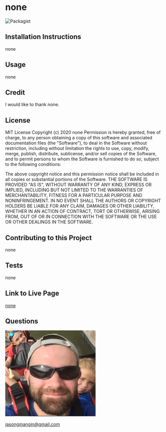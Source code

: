 # none
![Packagist](https://img.shields.io/packagist/l/jollyrgr83/none)
## Installation Instructions
none
## Usage
none
## Credit
I would like to thank none.
## License
MIT License
Copyright (c) 2020  none 
Permission is hereby granted, free of charge, to any person obtaining a copy of this software and associated documentation files (the "Software"), to deal in the Software without restriction, including without limitation the rights to use, copy, modify, merge, publish, distribute, sublicense, and/or sell copies of the Software, and to permit persons to whom the Software is furnished to do so, subject to the following conditions:

  The above copyright notice and this permission notice shall be included in all copies or substantial portions of the Software.
THE SOFTWARE IS PROVIDED "AS IS", WITHOUT WARRANTY OF ANY KIND, EXPRESS OR IMPLIED, INCLUDING BUT NOT LIMITED TO THE WARRANTIES OF MERCHANTABILITY, FITNESS FOR A PARTICULAR PURPOSE AND NONINFRINGEMENT. IN NO EVENT SHALL THE AUTHORS OR COPYRIGHT HOLDERS BE LIABLE FOR ANY CLAIM, DAMAGES OR OTHER LIABILITY, WHETHER IN AN ACTION OF  CONTRACT, TORT OR OTHERWISE, ARISING FROM, OUT OF OR IN CONNECTION WITH THE SOFTWARE OR THE USE OR OTHER DEALINGS IN THE SOFTWARE.
## Contributing to this Project
none
## Tests
none
## Link to Live Page
[none](none)
## Questions
![Jason Mangin](./assets/images/bio.png)


[jasongmangin@gmail.com](mailto:jasongmangin@gmail.com)